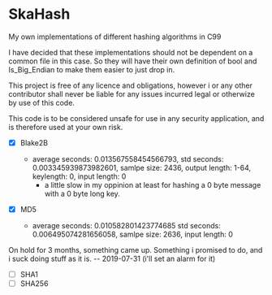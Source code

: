 # SkaHash
My own implementations of different hashing algorithms in C99

I have decided that these implementations should not be dependent on a common file in this case.
So they will have their own definition of bool and Is_Big_Endian to make them easier to just drop in.

This project is free of any licence and obligations, however i or any other contributor shall never be liable for any issues incurred legal or otherwize by use of this code.

This code is to be considered unsafe for use in any security application, and is therefore used at your own risk.

- [X] Blake2B
    - average seconds: 0.013567558454566793, std seconds: 0.003345939873982601, samlpe size: 2436, output length: 1-64, keylength: 0, input length: 0
        - a little slow in my oppinion at least for hashing a 0 byte message with a 0 byte long key.


- [X] MD5
    - average seconds: 0.010582801423774685 std seconds: 0.006495074281656058, samlpe size: 2636, input length: 0

On hold for 3 months, something came up. Something i promised to do, and i suck doing stuff as it is. 
-- 2019-07-31 (i'll set an alarm for it)
   
- [ ] SHA1
- [ ] SHA256
